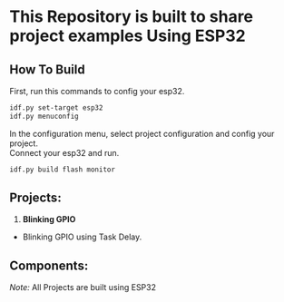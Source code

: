 # This Repository is built to share project examples Using ESP32
## How To Build
First, run this commands to config your esp32.  
```bash
idf.py set-target esp32
idf.py menuconfig
```
In the configuration menu, select project configuration and config your project.  
Connect your esp32 and run.
```bash
idf.py build flash monitor
```

## Projects:
1. **Blinking GPIO**  
- Blinking GPIO using Task Delay.
## Components:
*Note:* All Projects are built using ESP32
